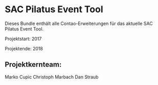 # SAC Pilatus Event Tool

Dieses Bundle enthält alle Contao-Erweiterungen für das aktuelle SAC Pilatus Event Tool.

Projektstart: 2017

Projektende: 2018

## Projektkernteam: 
Marko Cupic
Christoph Marbach
Dan Straub